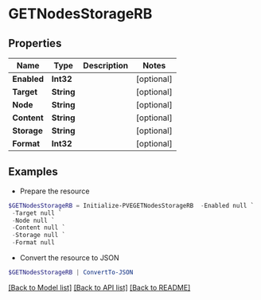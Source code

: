 # GETNodesStorageRB
## Properties

Name | Type | Description | Notes
------------ | ------------- | ------------- | -------------
**Enabled** | **Int32** |  | [optional] 
**Target** | **String** |  | [optional] 
**Node** | **String** |  | [optional] 
**Content** | **String** |  | [optional] 
**Storage** | **String** |  | [optional] 
**Format** | **Int32** |  | [optional] 

## Examples

- Prepare the resource
```powershell
$GETNodesStorageRB = Initialize-PVEGETNodesStorageRB  -Enabled null `
 -Target null `
 -Node null `
 -Content null `
 -Storage null `
 -Format null
```

- Convert the resource to JSON
```powershell
$GETNodesStorageRB | ConvertTo-JSON
```

[[Back to Model list]](../README.md#documentation-for-models) [[Back to API list]](../README.md#documentation-for-api-endpoints) [[Back to README]](../README.md)


